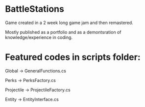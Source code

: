 # BattleStations
Game created in a 2 week long game jam and then remastered.

Mostly published as a portfolio and as a demontsration of knowledge/experience in coding.

# Featured codes in scripts folder:

Global -> GeneralFunctions.cs 

Perks -> PerksFactory.cs

Projectile -> ProjectileFactory.cs

Entity -> EntityInterface.cs
